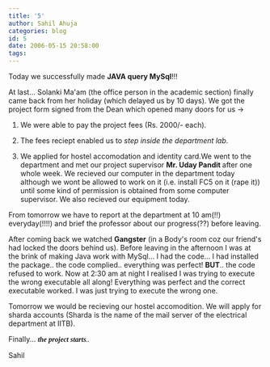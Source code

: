 ```yaml
---
title: '5'
author: Sahil Ahuja
categories: blog
id: 5
date: 2006-05-15 20:58:00
tags:
---
```


Today we successfully made <span style="font-weight:bold;">JAVA query MySql</span>!!!

At last... Solanki Ma'am (the office person in the academic section) finally came back from her holiday (which delayed us by 10 days).  We got the project form signed from the Dean which opened many doors for us -&gt;

1.  We were able to pay the project fees (Rs. 2000/- each).

2.  The fees reciept enabled us to <span style="font-style:italic;">step inside the department lab</span>.
3.  We applied for hostel accomodation and identity card.We went to the department and met our project supervisor <span style="font-weight:bold;">Mr. Uday Pandit </span>after one whole week. We recieved our computer in the department today although we wont be allowed to work on it (i.e. install FC5 on it (rape it)) until some kind of permission is obtained from some computer supervisor.  We also recieved our equipment today.

From tomorrow we have to report at the department at 10 am(!!) everyday(!!!!) and brief the professor about our progress(??) before leaving.

After coming back we watched <span style="font-weight:bold;">Gangster</span> (in a Body's room coz our friend's had locked the doors behind us). Before leaving in the afternoon I was at the brink of making Java work with MySql... I had the code... I had installed the package.. the code complied.. everything was perfect! <span style="font-weight:bold;">BUT</span>.. the code refused to work. Now at 2:30 am at night I realised I was trying to execute the wrong executable all along! Everything was perfect and the correct executable worked. I was just trying to execute the wrong one.

Tomorrow we would be recieving our hostel accomodition. We will apply for sharda accounts (Sharda is the name of the mail server of the electrical department at IITB).

Finally... <span style="font-style:italic;font-family:verdana;"><span style="font-weight:bold;">the project starts</span>..

Sahil
</span>